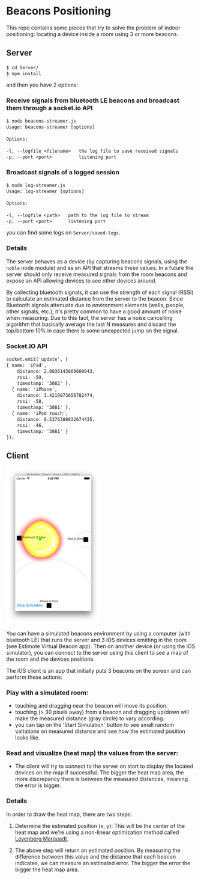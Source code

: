 # Beacons Positioning

This repo contains some pieces that try to solve the problem of indoor positioning: locating a device inside a room using 3 or more beacons.

## Server

```
$ cd Server/
$ npm install
```

and then you have 2 options:

### Receive signals from bluetooth LE beacons and broadcast them through a socket.io API

```
$ node beacons-streamer.js
Usage: beacons-streamer [options]

Options:

-l, --logfile <filename>   the log file to save received signals
-p, --port <port>          listening port
```

### Broadcast signals of a logged session

```
$ node log-streamer.js 
Usage: log-streamer [options]

Options:

-l, --logfile <path>   path to the log file to stream
-p, --port <port>      listening port
```

you can find some logs on `Server/saved-logs`.

### Details

The server behaves as a device (by capturing beacons signals, using the `noble` node module) and as an API that streams these values. In a future the server should only receive measured signals from the room beacons and expose an API allowing devices to see other devices around.

By collecting bluetooth signals, it can use the strength of each signal (RSSI) to calculate an estimated distance from the server to the beacon. Since Bluetooth signals attenuate due to environment elements (walls, people, other signals, etc.), it's pretty common to have a good amount of noise when measuring. Due to this fact, the server has a noise cancelling algorithm that basically average the last N measures and discard the top/bottom 10% in case there is some unexpected jump on the signal.

### Socket.IO API

```
socket.emit('update', [
{ name: 'iPad',
    distance: 2.0836143860600043,
    rssi: -59,
    timestamp: '3082' },
  { name: 'iPhone',
    distance: 3.4219873656782474,
    rssi: -58,
    timestamp: '3081' },
  { name: 'iPod touch',
    distance: 0.5376388832674435,
    rssi: -46,
    timestamp: '3081' }
]);
```

## Client

![](room.png)

You can have a simulated beacons environment by using a computer (with bluetooth LE) that runs the server and 3 iOS devices emitting in the room (see Estimote Virtual Beacon app). Then on another device (or using the iOS simulator), you can connect to the server using this client to see a map of the room and the devices positions.

The iOS client is an app that initially puts 3 beacons on the screen and can perform these actions:

### Play with a simulated room:

* touching and dragging near the beacon will move its position.
* touching (> 30 pixels away) from a beacon and dragging up/down will make the measured distance (gray circle) to vary according.
* you can tap on the 'Start Simulation' button to see small random variations on measured distance and see how the estimated position looks like.

### Read and visualize (heat map) the values from the server:

* The client will try to connect to the server on start to display the located devices on the map if successful. The bigger the heat map area, the more discrepancy there is between the measured distances, meaning the error is bigger.

### Details

In order to draw the heat map, there are two steps:

1. Determine the estimated position (x, y): This will be the center of the heat map and we're using a non-linear optimization method called [Levenberg Marquadt](http://eigen.tuxfamily.org/dox/unsupported/classEigen_1_1LevenbergMarquardt.html).

2. The above step will return an estimated position. By measuring the difference between this value and the distance that each beacon indicates, we can measure an estimated error. The bigger the error the bigger the heat map area. 
